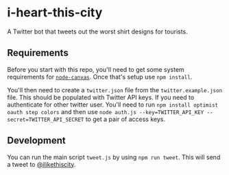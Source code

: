 # i-heart-this-city
A Twitter bot that tweets out the worst shirt designs for tourists.

## Requirements
Before you start with this repo, you'll need to get some system requirements for [`node-canvas`](https://github.com/Automattic/node-canvas#installation). Once that's setup use `npm install`.

You'll then need to create a `twitter.json` file from the `twitter.example.json` file. This should be populated with Twitter API keys. If you need to authenticate for other twitter user. You'll need to run `npm install optimist oauth step colors` and then use `node auth.js --key=TWITTER_API_KEY --secret=TWITTER_API_SECRET` to get a pair of access keys.

## Development
You can run the main script `tweet.js` by using `npm run tweet`. This will send a tweet to [@ilikethiscity](https://twitter.com/ilikethiscity).